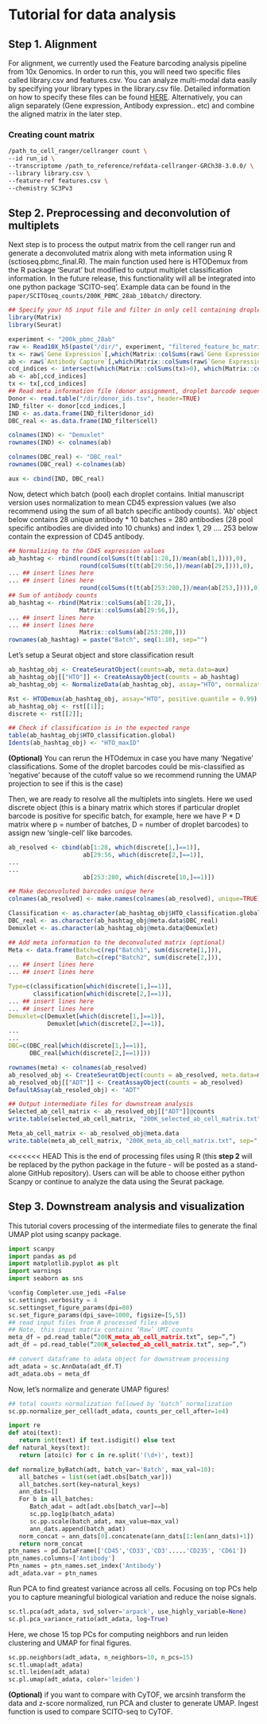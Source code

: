 # Tutorial for data analysis
## Step 1. Alignment  
For alignment, we currently used the Feature barcoding analysis pipeline from 10x Genomics. In order to run this,
you will need two specific files called library.csv and features.csv. You can analyze multi-modal
data easily by specifying your library types in the library.csv file. Detailed information on how to specify 
these files can be found [HERE](https://support.10xgenomics.com/single-cell-gene-expression/software/pipelines/latest/using/feature-bc-analysis).
Alternatively, you can align separately (Gene expression, Antibody expression.. etc) and combine the aligned matrix 
in the later step.

### Creating count matrix  
```bash
/path_to_cell_ranger/cellranger count \
--id run_id \
--transcriptome /path_to_reference/refdata-cellranger-GRCh38-3.0.0/ \
--library library.csv \
--feature-ref features.csv \
--chemistry SC3Pv3
```

## Step 2. Preprocessing and deconvolution of multiplets
Next step is to process the output matrix from the cell ranger run and generate a deconvoluted matrix along with meta
information using R (sctioseq.pbmc_final.R). The main function used here is HTODemux from the R package ‘Seurat’
but modified to output multiplet classification information. In the future release, this functionality will all be
integrated into one python package ‘SCITO-seq’.
Example data can be found in the `paper/SCITOseq_counts/200K_PBMC_28ab_10batch/` directory.

```R
## Specify your h5 input file and filter in only cell containing droplets
library(Matrix)
library(Seurat)

experiment <- "200k_pbmc_28ab"
raw <- Read10X_h5(paste("/dir/", experiment, "filtered_feature_bc_matrix.h5", sep=""))
tx <- raw$`Gene Expression`[,which(Matrix::colSums(raw$`Gene Expression`)>0)]
ab <- raw$`Antibody Capture`[,which(Matrix::colSums(raw$`Gene Expression`)>0)]
ccd_indices <- intersect(which(Matrix::colSums(tx)>0), which(Matrix::colSums(ab)>0))
ab <- ab[,ccd_indices]
tx <- tx[,ccd_indices]
## Read meta information file (donor assignment, droplet barcode sequences..etc)
Donor <- read.table("/dir/donor_ids.tsv", header=TRUE)
IND_filter <- donor[ccd_indices,]
IND <- as.data.frame(IND_filter$donor_id)
DBC_real <- as.data.frame(IND_filter$cell)

colnames(IND) <- "Demuxlet"
rownames(IND) <- colnames(ab)

colnames(DBC_real) <- "DBC_real"
rownames(DBC_real) <-colnames(ab)

aux <- cbind(IND, DBC_real)
```

Now, detect which batch (pool) each droplet contains. Initial manuscript version uses normalization to mean CD45
expression values (we also recommend using the sum of all batch specific antibody counts). ‘Ab’ object below contains
28 unique antibody * 10 batches = 280 antibodies (28 pool specific antibodies are divided into 10 chunks) and index 1,
29 …. 253 below contain the expression of CD45 antibody.


```R
## Normalizing to the CD45 expression values
ab_hashtag <- rbind(round(colSums(t(t(ab[1:28,])/mean(ab[1,]))),0),
                    round(colSums(t(t(ab[29:56,])/mean(ab[29,]))),0),
... ## insert lines here
... ## insert lines here
                    round(colSums(t(t(ab[253:280,])/mean(ab[253,]))),0))
## Sum of antibody counts
ab_hashtag <- rbind(Matrix::colSums(ab[1:28,]),
                    Matrix::colSums(ab[29:56,]),
... ## insert lines here
... ## insert lines here
                    Matrix::colSums(ab[253:280,]))
rownames(ab_hashtag) = paste("Batch", seq(1:10), sep="")
```

Let’s setup a Seurat object and store classification result

```R
ab_hashtag_obj <- CreateSeuratObject(counts=ab, meta.data=aux)
ab_hashtag_obj[["HTO"]] <- CreateAssayObject(counts = ab_hashtag)
ab_hashtag_obj <- NormalizeData(ab_hashtag_obj, assay="HTO", normalization.method = "CLR")

Rst <- HTODemux(ab_hashtag_obj, assay="HTO", positive.quantile = 0.99)
ab_hashtag_obj <- rst[[1]];
discrete <- rst[[2]];

## Check if classification is in the expected range
table(ab_hashtag_obj$HTO_classification.global)
Idents(ab_hashtag_obj) <- "HTO_maxID"
```

**(Optional)** You can rerun the HTOdemux in case you have many ‘Negative’ classifications. 
Some of the droplet barcodes could be mis-classified as ‘negative’ because of the cutoff value so we recommend 
running the UMAP projection to see if this is the case)  

Then, we are ready to resolve all the multiplets into singlets. Here we used discrete object (this is a binary matrix 
which stores if particular droplet barcode is positive for specific batch, for example, here we have P * D matrix where
p = number of batches, D = number of droplet barcodes) to assign new ‘single-cell’ like barcodes.


```R
ab_resolved <- cbind(ab[1:28, which(discrete[1,]==1)],
                     ab[29:56, which(discrete[2,]==1)],
...
...
                     ab[253:280, which(discrete[10,]==1)])

## Make deconvoluted barcodes unique here
colnames(ab_resolved) <- make.names(colnames(ab_resolved), unique=TRUE)

Classification <- as.character(ab_hashtag_obj$HTO_classification.global)
DBC_real <- as.character(ab_hashtag_obj@meta.data$DBC_real)
Demuxlet <- as.character(ab_hashtag_obj@meta.data@Demuxlet)

## Add meta information to the deconvoluted matrix (optional)
Meta <- data.frame(Batch=c(rep("Batch1", sum(discrete[1,])),
                   Batch=c(rep("Batch2", sum(discrete[2,])),
... ## insert lines here
... ## insert lines here

Type=c(classification[which(discrete[1,]==1)],
       classification[which(discrete[2,]==1)],
... ## insert lines here
... ## insert lines here
Demuxlet=c(Demuxlet[which(discrete[1,]==1)],
           Demuxlet[which(discrete[2,]==1)],
...
...
DBC=c(DBC_real[which(discrete[1,]==1)],
      DBC_real[which(discrete[2,]==1)]))

rownames(meta) <- colnames(ab_resolved)
ab_resolved_obj <- CreateSeuratObject(counts = ab_resolved, meta.data=meta)
ab_resolved_obj[["ADT"]] <- CreatAssayObject(counts = ab_resolved)
DefaultASsay(ab_resoled_obj) <- "ADT"

## Output intermediate files for downstream analysis
Selected_ab_cell_matrix <- ab_resolved_obj[["ADT"]]@counts
write.table(selected_ab_cell_matrix, "200K_selected_ab_cell_matrix.txt", sep=",")

Meta_ab_cell_matrix <- ab_resolved_obj@meta.data
write.table(meta_ab_cell_matrix, "200K_meta_ab_cell_matrix.txt", sep=",")
```

<<<<<<< HEAD
This is the end of processing files using R (this **step 2** will be replaced by the python package in the
future - will be posted as a stand-alone GitHub repository).
Users can will be able to choose either python Scanpy or continue to analyze the data using the Seurat package.

## Step 3. Downstream analysis and visualization
This tutorial covers processing of the intermediate files to generate the final UMAP plot using scanpy package. 

```python
import scanpy
import pandas as pd
import matplotlib.pyplot as plt
import warnings
import seaborn as sns

%config Completer.use_jedi =False
sc.settings.verbosity = 4
sc.settingset_figure_params(dpi=80)
sc.set_figure_params(dpi_save=1000, figsize=[5,5])
## read input files from R processed files above
## Note, this input matrix contains ‘Raw’ UMI counts
meta_df = pd.read_table(“200K_meta_ab_cell_matrix.txt”, sep=”,”)
adt_df = pd.read_table(“200K_selected_ab_cell_matrix.txt”, sep=”,”)

## convert dataframe to adata object for downstream processing
adt_adata = sc.AnnData(adt_df.T)
adt_adata.obs = meta_df
```

Now, let’s normalize and generate UMAP figures!

```python
## total counts normalization followed by ‘batch’ normalization
sc.pp.normalize_per_cell(adt_adata, counts_per_cell_after=1e4)

import re
def atoi(text):
   return int(text) if text.isdigit() else text
def natural_keys(text):
   return [atoi(c) for c in re.split('(\d+)', text)]

def normalize_byBatch(adt, batch_var='Batch', max_val=10):
   all_batches = list(set(adt.obs[batch_var]))
   all_batches.sort(key=natural_keys)
   ann_dats=[]
   For b in all_batches:
      Batch_adat = adt[adt.obs[batch_var]==b]
      sc.pp.log1p(batch_adata)
      sc.pp.scale(batch_adat, max_value=max_val)
      ann_dats.append(batch_adat)
   norm_concat = ann_dats[0].concatenate(ann_dats[1:len(ann_dats)+1])
   return norm_concat
ptn_names = pd.DataFrame(['CD45','CD33','CD3'.....'CD235', 'CD61'])
ptn_names.columns=['Antibody']
Ptn_names = ptn_names.set_index('Antibody')
adt_adata.var = ptn_names
```

Run PCA to find greatest variance across all cells. Focusing on top PCs help you to capture meaningful
biological variation and reduce the noise signals.

```python
sc.tl.pca(adt_adata, svd_solver='arpack', use_highly_variable=None)
sc.pl.pca_variance_ratio(adt_adata, log=True)
```

Here, we chose 15 top PCs for computing neighbors and run leiden clustering and UMAP for final figures.

```python
sc.pp.neighbors(adt_adata, n_neighbors=10, n_pcs=15)
sc.tl.umap(adt_adata)
sc.tl.leiden(adt_adata)
sc.pl.umap(adt_adata, color='leiden')
```
**(Optional)** if you want to compare with CyTOF, we arcsinh transform the data and z-score normalized, run PCA and cluster to generate UMAP. 
Ingest function is used to compare SCITO-seq to CyTOF.

